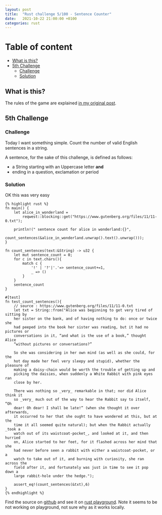 ```yaml
---
layout: post
title:  "Rust challenge 5/100 - Sentence Counter"
date:   2021-10-22 21:00:00 +0100
categories: rust
---
```



#  Table of content
<!-- MarkdownTOC autolink="true" -->

- [What is this?](#what-is-this)
- [5th Challenge](#5th-challenge)
	- [Challenge](#challenge)
	- [Solution](#solution)

<!-- /MarkdownTOC -->

## What is this?

The rules of the game are explained [in my original post](https://maebli.github.io/rust/2021/10/18/100rust.html).

## 5th Challenge
### Challenge

Today I want something simple. Count the number of valid English sentences in a string. 

A sentence, for the sake of this challenge, is defined as follows: 

* a String starting with an Uppercase letter **and**
* ending in a question, exclamation or period


### Solution

OK this was very easy



	{% highlight rust %}
	fn main() {
	    let alice_in_wonderland =
	        reqwest::blocking::get("https://www.gutenberg.org/files/11/11-0.txt");

	    println!(" sentence count for alice in wonderland:{}",
	             count_sentences(&alice_in_wonderland.unwrap().text().unwrap()));
	}

	fn count_sentences(text:&String) -> u32 {
	    let mut sentence_count = 0;
	    for c in text.chars(){
	        match c {
	            '!' | '?'|'.'=> sentence_count+=1,
	            _ => ()
	        }
	    }
	    sentence_count
	}

	#[test]
	fn test_count_sentences(){
	    // source : https://www.gutenberg.org/files/11/11-0.txt
	    let txt = String::from("Alice was beginning to get very tired of sitting by
	    her sister on the bank, and of having nothing to do: once or twice she
	    had peeped into the book her sister was reading, but it had no pictures or
	    conversations in it, “and what is the use of a book,” thought Alice
	    “without pictures or conversations?”

	    So she was considering in her own mind (as well as she could, for the
	    hot day made her feel very sleepy and stupid), whether the pleasure of
	    making a daisy-chain would be worth the trouble of getting up and
	    picking the daisies, when suddenly a White Rabbit with pink eyes ran
	    close by her.

	    There was nothing so _very_ remarkable in that; nor did Alice think it
	    so _very_ much out of the way to hear the Rabbit say to itself, “Oh
	    dear! Oh dear! I shall be late!” (when she thought it over afterwards,
	    it occurred to her that she ought to have wondered at this, but at the
	    time it all seemed quite natural); but when the Rabbit actually _took a
	    watch out of its waistcoat-pocket_, and looked at it, and then hurried
	    on, Alice started to her feet, for it flashed across her mind that she
	    had never before seen a rabbit with either a waistcoat-pocket, or a
	    watch to take out of it, and burning with curiosity, she ran across the
	    field after it, and fortunately was just in time to see it pop down a
	    large rabbit-hole under the hedge.");

	    assert_eq!(count_sentences(&txt),6)
	}
	{% endhighlight %}

Find the source on [github](https://github.com/maebli/100rustsnippets/tree/master/sentence-counter) and see it on [rust playground](https://play.rust-lang.org/?version=stable&edition=2018&gist=ae3457d32ba375e90d5c2b09983d81d9). Note it seems to be not working on playground, not sure why as it works locally. 

